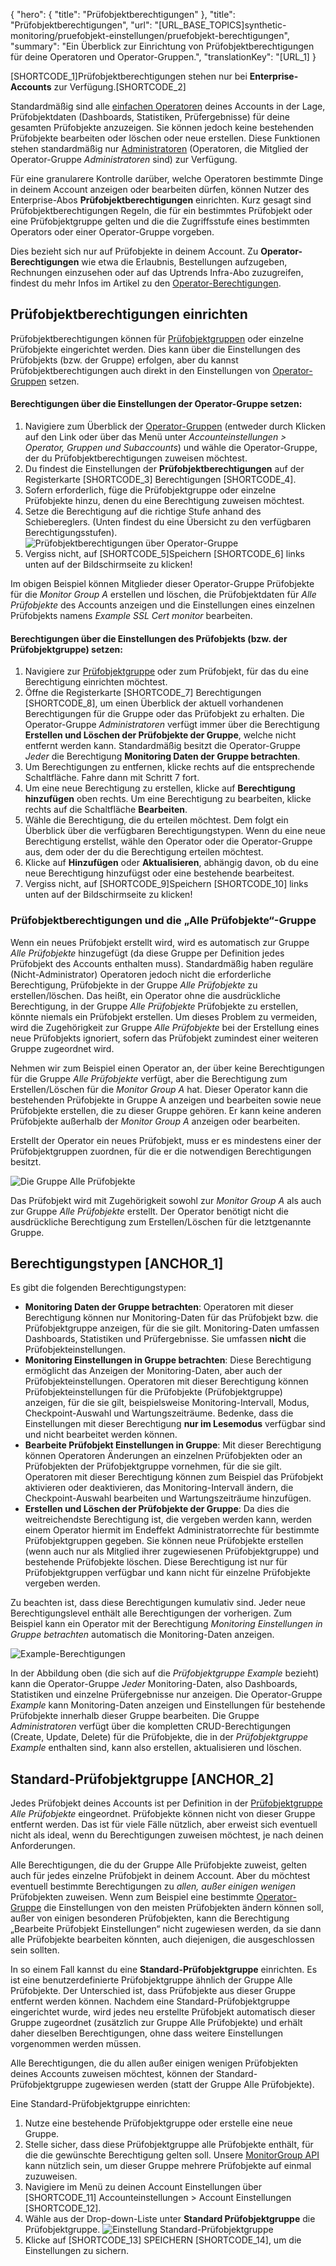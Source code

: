 ﻿{
  "hero": {
    "title": "Prüfobjektberechtigungen"
  },
  "title": "Prüfobjektberechtigungen",
  "url": "[URL_BASE_TOPICS]synthetic-monitoring/pruefobjekt-einstellungen/pruefobjekt-berechtigungen",
  "summary": "Ein Überblick zur Einrichtung von Prüfobjektberechtigungen für deine Operatoren und Operator-Gruppen.",
  "translationKey": "[URL_1]
}

[SHORTCODE_1]Prüfobjektberechtigungen stehen nur bei **Enterprise-Accounts** zur Verfügung.[SHORTCODE_2]

Standardmäßig sind alle [einfachen Operatoren]([LINK_URL_1]) deines Accounts in der Lage, Prüfobjektdaten (Dashboards, Statistiken, Prüfergebnisse) für deine gesamten Prüfobjekte anzuzeigen. Sie können jedoch keine bestehenden Prüfobjekte bearbeiten oder löschen oder neue erstellen. Diese Funktionen stehen standardmäßig nur [Administratoren]([LINK_URL_2]) (Operatoren, die Mitglied der Operator-Gruppe *Administratoren* sind) zur Verfügung.

Für eine granularere Kontrolle darüber, welche Operatoren bestimmte Dinge in deinem Account anzeigen oder bearbeiten dürfen, können Nutzer des Enterprise-Abos **Prüfobjektberechtigungen** einrichten. Kurz gesagt sind Prüfobjektberechtigungen Regeln, die für ein bestimmtes Prüfobjekt oder eine Prüfobjektgruppe gelten und die die Zugriffsstufe eines bestimmten Operators oder einer Operator-Gruppe vorgeben.

Dies bezieht sich nur auf Prüfobjekte in deinem Account. Zu **Operator-Berechtigungen** wie etwa die Erlaubnis, Bestellungen aufzugeben, Rechnungen einzusehen oder auf das Uptrends Infra-Abo zuzugreifen, findest du mehr Infos im Artikel zu den [Operator-Berechtigungen]([LINK_URL_3]).

## Prüfobjektberechtigungen einrichten

Prüfobjektberechtigungen können für [Prüfobjektgruppen]([LINK_URL_4]) oder einzelne Prüfobjekte eingerichtet werden. Dies kann über die Einstellungen des Prüfobjekts (bzw. der Gruppe) erfolgen, aber du kannst Prüfobjektberechtigungen auch direkt in den Einstellungen von [Operator-Gruppen]([LINK_URL_5]) setzen.

#### Berechtigungen über die Einstellungen der Operator-Gruppe setzen:

1. Navigiere zum Überblick der [Operator-Gruppen]([LINK_URL_6]) (entweder durch Klicken auf den Link oder über das Menü unter *Accounteinstellungen > Operator, Gruppen und Subaccounts*) und wähle die Operator-Gruppe, der du Prüfobjektberechtigungen zuweisen möchtest.
2. Du findest die Einstellungen der **Prüfobjektberechtigungen** auf der Registerkarte [SHORTCODE_3] Berechtigungen [SHORTCODE_4].
3. Sofern erforderlich, füge die Prüfobjektgruppe oder einzelne Prüfobjekte hinzu, denen du eine Berechtigung zuweisen möchtest.
4. Setze die Berechtigung auf die richtige Stufe anhand des Schiebereglers. (Unten findest du eine Übersicht zu den verfügbaren Berechtigungsstufen).
![Prüfobjektberechtigungen über Operator-Gruppe]([LINK_URL_7])
5. Vergiss nicht, auf [SHORTCODE_5]Speichern [SHORTCODE_6] links unten auf der Bildschirmseite zu klicken!

Im obigen Beispiel können Mitglieder dieser Operator-Gruppe Prüfobjekte für die *Monitor Group A* erstellen und löschen, die Prüfobjektdaten für *Alle Prüfobjekte* des Accounts anzeigen und die Einstellungen eines einzelnen Prüfobjekts namens *Example SSL Cert monitor* bearbeiten.

#### Berechtigungen über die Einstellungen des Prüfobjekts (bzw. der Prüfobjektgruppe) setzen:

1. Navigiere zur [Prüfobjektgruppe]([LINK_URL_8]) oder zum Prüfobjekt, für das du eine Berechtigung einrichten möchtest.
2. Öffne die Registerkarte [SHORTCODE_7] Berechtigungen [SHORTCODE_8], um einen Überblick der aktuell vorhandenen Berechtigungen für die Gruppe oder das Prüfobjekt zu erhalten. Die Operator-Gruppe *Administratoren* verfügt immer über die Berechtigung **Erstellen und Löschen der Prüfobjekte der Gruppe**, welche nicht entfernt werden kann. Standardmäßig besitzt die Operator-Gruppe *Jeder* die Berechtigung **Monitoring Daten der Gruppe betrachten**.
3. Um Berechtigungen zu entfernen, klicke rechts auf die entsprechende Schaltfläche. Fahre dann mit Schritt 7 fort.
4. Um eine neue Berechtigung zu erstellen, klicke auf **Berechtigung hinzufügen** oben rechts. Um eine Berechtigung zu bearbeiten, klicke rechts auf die Schaltfläche **Bearbeiten**.
5. Wähle die Berechtigung, die du erteilen möchtest. Dem folgt ein Überblick über die verfügbaren Berechtigungstypen. Wenn du eine neue Berechtigung erstellst, wähle den Operator oder die Operator-Gruppe aus, dem oder der du die Berechtigung erteilen möchtest.
6. Klicke auf **Hinzufügen** oder **Aktualisieren**, abhängig davon, ob du eine neue Berechtigung hinzufügst oder eine bestehende bearbeitest.
7. Vergiss nicht, auf [SHORTCODE_9]Speichern [SHORTCODE_10] links unten auf der Bildschirmseite zu klicken!

### Prüfobjektberechtigungen und die „Alle Prüfobjekte“-Gruppe

Wenn ein neues Prüfobjekt erstellt wird, wird es automatisch zur Gruppe *Alle Prüfobjekte* hinzugefügt (da diese Gruppe per Definition jedes Prüfobjekt des Accounts enthalten muss). Standardmäßig haben reguläre (Nicht-Administrator) Operatoren jedoch nicht die erforderliche Berechtigung, Prüfobjekte in der Gruppe *Alle Prüfobjekte* zu erstellen/löschen. Das heißt, ein Operator ohne die ausdrückliche Berechtigung, in der Gruppe *Alle Prüfobjekte* Prüfobjekte zu erstellen, könnte niemals ein Prüfobjekt erstellen. Um dieses Problem zu vermeiden, wird die Zugehörigkeit zur Gruppe *Alle Prüfobjekte* bei der Erstellung eines neue Prüfobjekts ignoriert, sofern das Prüfobjekt zumindest einer weiteren Gruppe zugeordnet wird.

Nehmen wir zum Beispiel einen Operator an, der über keine Berechtigungen für die Gruppe *Alle Prüfobjekte* verfügt, aber die Berechtigung zum Erstellen/Löschen für die *Monitor Group A* hat. Dieser Operator kann die bestehenden Prüfobjekte in Gruppe A anzeigen und bearbeiten sowie neue Prüfobjekte erstellen, die zu dieser Gruppe gehören. Er kann keine anderen Prüfobjekte außerhalb der *Monitor Group A* anzeigen oder bearbeiten.

Erstellt der Operator ein neues Prüfobjekt, muss er es mindestens einer der Prüfobjektgruppen zuordnen, für die er die notwendigen Berechtigungen besitzt.

![Die Gruppe Alle Prüfobjekte]([LINK_URL_9])

Das Prüfobjekt wird mit Zugehörigkeit sowohl zur *Monitor Group A* als auch zur Gruppe *Alle Prüfobjekte* erstellt. Der Operator benötigt nicht die ausdrückliche Berechtigung zum Erstellen/Löschen für die letztgenannte Gruppe.

## Berechtigungstypen [ANCHOR_1]

Es gibt die folgenden Berechtigungstypen:

- **Monitoring Daten der Gruppe betrachten**: Operatoren mit dieser Berechtigung können nur Monitoring-Daten für das Prüfobjekt bzw. die Prüfobjektgruppe anzeigen, für die sie gilt. Monitoring-Daten umfassen Dashboards, Statistiken und Prüfergebnisse. Sie umfassen **nicht** die Prüfobjekteinstellungen.
- **Monitoring Einstellungen in Gruppe betrachten**: Diese Berechtigung ermöglicht das Anzeigen der Monitoring-Daten, aber auch der Prüfobjekteinstellungen. Operatoren mit dieser Berechtigung können Prüfobjekteinstellungen für die Prüfobjekte (Prüfobjektgruppe) anzeigen, für die sie gilt, beispielsweise Monitoring-Intervall, Modus, Checkpoint-Auswahl und Wartungszeiträume. Bedenke, dass die Einstellungen mit dieser Berechtigung **nur im Lesemodus** verfügbar sind und nicht bearbeitet werden können.
- **Bearbeite Prüfobjekt Einstellungen in Gruppe**: Mit dieser Berechtigung können Operatoren Änderungen an einzelnen Prüfobjekten oder an Prüfobjekten der Prüfobjektgruppe vornehmen, für die sie gilt. Operatoren mit dieser Berechtigung können zum Beispiel das Prüfobjekt aktivieren oder deaktivieren, das Monitoring-Intervall ändern, die Checkpoint-Auswahl bearbeiten und Wartungszeiträume hinzufügen.
- **Erstellen und Löschen der Prüfobjekte der Gruppe**: Da dies die weitreichendste Berechtigung ist, die vergeben werden kann, werden einem Operator hiermit im Endeffekt Administratorrechte für bestimmte Prüfobjektgruppen gegeben. Sie können neue Prüfobjekte erstellen (wenn auch nur als Mitglied ihrer zugewiesenen Prüfobjektgruppe) und bestehende Prüfobjekte löschen. Diese Berechtigung ist nur für Prüfobjektgruppen verfügbar und kann nicht für einzelne Prüfobjekte vergeben werden.

Zu beachten ist, dass diese Berechtigungen kumulativ sind. Jeder neue Berechtigungslevel enthält alle Berechtigungen der vorherigen. Zum Beispiel kann ein Operator mit der Berechtigung *Monitoring Einstellungen in Gruppe betrachten* automatisch die Monitoring-Daten anzeigen.

![Example-Berechtigungen]([LINK_URL_10])

In der Abbildung oben (die sich auf die *Prüfobjektgruppe Example* bezieht) kann die Operator-Gruppe *Jeder* Monitoring-Daten, also Dashboards, Statistiken und einzelne Prüfergebnisse nur anzeigen. Die Operator-Gruppe *Example* kann Monitoring-Daten anzeigen und Einstellungen für bestehende Prüfobjekte innerhalb dieser Gruppe bearbeiten. Die Gruppe *Administratoren* verfügt über die kompletten CRUD-Berechtigungen (Create, Update, Delete) für die Prüfobjekte, die in der *Prüfobjektgruppe Example* enthalten sind, kann also erstellen, aktualisieren und löschen.

## Standard-Prüfobjektgruppe [ANCHOR_2]

Jedes Prüfobjekt deines Accounts ist per Definition in der [Prüfobjektgruppe]([LINK_URL_11])  *Alle Prüfobjekte* eingeordnet. Prüfobjekte können nicht von dieser Gruppe entfernt werden. Das ist für viele Fälle nützlich, aber erweist sich eventuell nicht als ideal, wenn du Berechtigungen zuweisen möchtest, je nach deinen Anforderungen.

Alle Berechtigungen, die du der Gruppe Alle Prüfobjekte zuweist, gelten auch für jedes einzelne Prüfobjekt in deinem Account. Aber du möchtest eventuell bestimmte Berechtigungen zu *allen, außer einigen wenigen* Prüfobjekten zuweisen. Wenn zum Beispiel eine bestimmte [Operator-Gruppe]([LINK_URL_12]) die Einstellungen von den meisten Prüfobjekten ändern können soll, außer von einigen besonderen Prüfobjekten, kann die Berechtigung „Bearbeite Prüfobjekt Einstellungen“ nicht zugewiesen werden, da sie dann alle Prüfobjekte bearbeiten könnten, auch diejenigen, die ausgeschlossen sein sollten.

In so einem Fall kannst du eine **Standard-Prüfobjektgruppe** einrichten. Es ist eine benutzerdefinierte Prüfobjektgruppe ähnlich der Gruppe Alle Prüfobjekte. Der Unterschied ist, dass Prüfobjekte aus dieser Gruppe entfernt werden können. Nachdem eine Standard-Prüfobjektgruppe eingerichtet wurde, wird jedes neu erstellte Prüfobjekt automatisch dieser Gruppe zugeordnet (zusätzlich zur Gruppe Alle Prüfobjekte) und erhält daher dieselben Berechtigungen, ohne dass weitere Einstellungen vorgenommen werden müssen.

Alle Berechtigungen, die du allen außer einigen wenigen Prüfobjekten deines Accounts zuweisen möchtest, können der Standard-Prüfobjektgruppe zugewiesen werden (statt der Gruppe Alle Prüfobjekte).

Eine Standard-Prüfobjektgruppe einrichten:

1. Nutze eine bestehende Prüfobjektgruppe oder erstelle eine neue Gruppe.
2. Stelle sicher, dass diese Prüfobjektgruppe alle Prüfobjekte enthält, für die die gewünschte Berechtigung gelten soll. Unsere [MonitorGroup API]([LINK_URL_13]) kann nützlich sein, um dieser Gruppe mehrere Prüfobjekte auf einmal zuzuweisen.
3. Navigiere im Menü zu deinen Account Einstellungen über [SHORTCODE_11] Accounteinstellungen > Account Einstellungen [SHORTCODE_12].
4. Wähle aus der Drop-down-Liste unter **Standard Prüfobjektgruppe** die Prüfobjektgruppe.
![Einstellung Standard-Prüfobjektgruppe]([LINK_URL_14])
5. Klicke auf [SHORTCODE_13] SPEICHERN [SHORTCODE_14], um die Einstellungen zu sichern.

